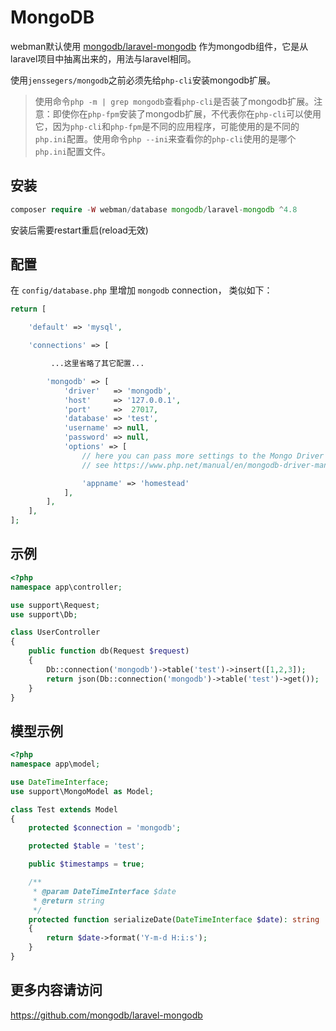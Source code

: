 # MongoDB

webman默认使用 [mongodb/laravel-mongodb](https://github.com/mongodb/laravel-mongodb) 作为mongodb组件，它是从laravel项目中抽离出来的，用法与laravel相同。

使用`jenssegers/mongodb`之前必须先给`php-cli`安装mongodb扩展。

> 使用命令`php -m | grep mongodb`查看`php-cli`是否装了mongodb扩展。注意：即使你在`php-fpm`安装了mongodb扩展，不代表你在`php-cli`可以使用它，因为`php-cli`和`php-fpm`是不同的应用程序，可能使用的是不同的`php.ini`配置。使用命令`php --ini`来查看你的`php-cli`使用的是哪个`php.ini`配置文件。

## 安装

```php
composer require -W webman/database mongodb/laravel-mongodb ^4.8
```

安装后需要restart重启(reload无效)

## 配置
在 `config/database.php` 里增加 `mongodb` connection， 类似如下：
```php
return [

    'default' => 'mysql',

    'connections' => [

         ...这里省略了其它配置...

        'mongodb' => [
            'driver'   => 'mongodb',
            'host'     => '127.0.0.1',
            'port'     =>  27017,
            'database' => 'test',
            'username' => null,
            'password' => null,
            'options' => [
                // here you can pass more settings to the Mongo Driver Manager
                // see https://www.php.net/manual/en/mongodb-driver-manager.construct.php under "Uri Options" for a list of complete parameters that you can use

                'appname' => 'homestead'
            ],
        ],
    ],
];
```

## 示例
```php
<?php
namespace app\controller;

use support\Request;
use support\Db;

class UserController
{
    public function db(Request $request)
    {
        Db::connection('mongodb')->table('test')->insert([1,2,3]);
        return json(Db::connection('mongodb')->table('test')->get());
    }
}
```

## 模型示例
```php
<?php
namespace app\model;

use DateTimeInterface;
use support\MongoModel as Model;

class Test extends Model
{
    protected $connection = 'mongodb';

    protected $table = 'test';

    public $timestamps = true;

    /**
     * @param DateTimeInterface $date
     * @return string
     */
    protected function serializeDate(DateTimeInterface $date): string
    {
        return $date->format('Y-m-d H:i:s');
    }
}

```

## 更多内容请访问

https://github.com/mongodb/laravel-mongodb

